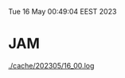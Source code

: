 Tue 16 May 00:49:04 EEST 2023
# JAM
<a href='./cache/202305/16_00.log'>./cache/202305/16_00.log</a>
